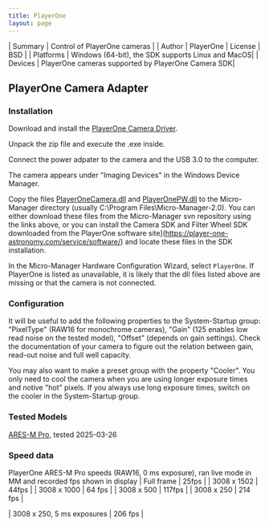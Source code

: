 ```yaml
---
title: PlayerOne
layout: page
---
```


| Summary | Control of PlayerOne cameras |
| Author | PlayerOne
| License | BSD |
| Platforms | Windows (64-bit), the SDK supports Linux and MacOS|
| Devices | PlayerOne cameras supported by PlayerOne Camera SDK|

## PlayerOne Camera Adapter


### Installation

Download and install the [PlayerOne Camera Driver](https://player-one-astronomy.com/service/software/).

Unpack the zip file and execute the .exe inside.

Connect the power adpater to the camera and the USB 3.0 to the computer.

The camera appears under "Imaging Devices" in the Windows Device Manager.

Copy the files [PlayerOneCamera.dll](https://svn.micro-manager.org/3rdpartypublic/PlayerOne/CameraSDK/lib/Win/x64/PlayerOneCamera.dll) and [PlayerOnePW.dll](https://svn.micro-manager.org/3rdpartypublic/PlayerOne/FilterWheelSDK/lib/Win/x64/PlayerOnePW.dll) to the Micro-Manager directory (usually C:\Program Files\Micro-Manager-2.0).  You can either download these files from the Micro-Manager svn repository using the links above, or you can install the Camera SDK and Filter Wheel SDK downloaded from the PlayerOne software site](https://player-one-astronomy.com/service/software/) and locate these files in the SDK installation.

In the Micro-Manager Hardware Configuration Wizard, select `PlayerOne`.  If PlayerOne is listed as unavailable, it is likely that the dll files listed above are missing or that the camera is not connected. 


### Configuration

It will be useful to add the following properties to the System-Startup group: "PixelType" (RAW16 for monochrome cameras), "Gain" (125 enables low read noise on the tested model), "Offset" (depends on gain settings). Check the documentation of your camera to figure out the relation between gain, read-out noise and full well capacity.

You may also want to make a preset group with the property "Cooler".  You only need to cool the camera when you are using longer exposure times and notive "hot" pixels. If you always use long exposure times, switch on the cooler in the System-Startup group.

### Tested Models

[ARES-M Pro](https://player-one-astronomy.com/product/ares-m-pro-usb3-0-mono-camera-imx533/), tested 2025-03-26

### Speed data

PlayerOne ARES-M Pro speeds (RAW16, 0 ms exposure), ran live mode in MM and recorded fps shown in display
| Full frame | 25fps |
| 3008 x 1502 | 44fps |
| 3008 x 1000 | 64 fps |
| 3008 x 500 | 117fps |
| 3008 x 250 | 214 fps |

| 3008 x 250, 5 ms exposures |  206 fps |



